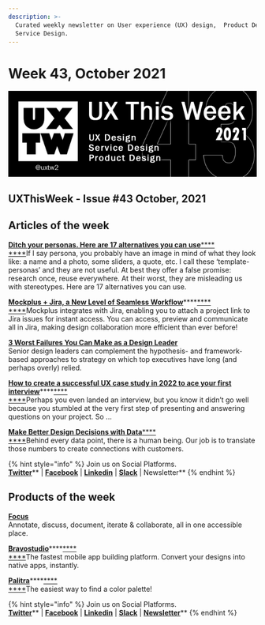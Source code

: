 ```yaml
---
description: >-
  Curated weekly newsletter on User experience (UX) design,  Product Design and
  Service Design.
---
```


# Week 43, October 2021

![](.gitbook/assets/uxtw-banner-2021-43.jpg)

## UXThisWeek - Issue #43 October, 2021

## Articles of the week

****[**Ditch your personas. Here are 17 alternatives you can use**](https://medium.com/angi-studio/ditch-your-personas-here-are-17-alternatives-you-can-use-44a285840e5d)****[****\
****](https://airbnb.design/evolving-by-design/?ref=uxthisweek)If I say persona, you probably have an image in mind of what they look like: a name and a photo, some sliders, a quote, etc. I call these ‘template-personas’ and they are not useful. At best they offer a false promise: research once, reuse everywhere. At their worst, they are misleading us with stereotypes. Here are 17 alternatives you can use.

[**Mockplus + Jira, a New Level of Seamless Workflow**](https://jongde.medium.com/mockplus-jira-a-new-level-of-seamless-workflow-for-more-teams-6a2b5e4ce9b)****[****\
****](https://uxplanet.org/10-simple-tips-to-improve-user-testing-6a86c84e2794/?ref=uxthisweek)Mockplus integrates with Jira, enabling you to attach a project link to Jira issues for instant access. You can access, preview and communicate all in Jira, making design collaboration more efficient than ever before!

[**3 Worst Failures You Can Make as a Design Leader**](https://medium.com/ux-designers-club/3-worst-failures-you-can-do-as-a-design-leader-4112aaf5781f)\
Senior design leaders can complement the hypothesis- and framework-based approaches to strategy on which top executives have long (and perhaps overly) relied.

[**How to create a successful UX case study in 2022 to ace your first interview**](https://uxplanet.org/how-to-create-a-successful-ux-case-study-in-2022-to-ace-your-first-interview-real-faang-examples-75d1a658269e)****[****\
****](https://productcoalition.com/product-discovery-playbook-a579bbe3e572/?ref=uxthisweek)Perhaps you even landed an interview, but you know it didn’t go well because you stumbled at the very first step of presenting and answering questions on your project. So ...

****[**Make Better Design Decisions with Data**](https://medium.com/salesforce-ux/make-better-design-decisions-with-data-f4d37874fec0)****[****\
****](https://uxdesign.cc/how-bob-moog-brought-usability-heuristics-to-the-electronic-synthesizer-a6797a3a9192)Behind every data point, there is a human being. Our job is to translate those numbers to create connections with customers.

{% hint style="info" %}
Join us on Social Platforms. \
[**Twitter**](https://twitter.com/uxtw2)** | **[**Facebook**](https://www.facebook.com/webusabilityandux)** | **[**Linkedin**](https://www.linkedin.com/groups/1875717/)** | **[**Slack**](https://join.slack.com/t/uxthisweek/shared\_invite/zt-szpdweo1-d78hso8FppFcI68Xue\_9Yw)** | Newsletter**
{% endhint %}

## Products of the week

[**Focus**](https://designwithfocus.com/?ref=uxthisweek)\
Annotate, discuss, document, iterate & collaborate, all in one accessible place.

[**Bravostudio**](https://www.bravostudio.app/?ref=uxthisweek)****[****\
****](https://productcoalition.com/product-discovery-playbook-a579bbe3e572/?ref=uxthisweek)The fastest mobile app building platform. Convert your designs into native apps, instantly.

[**Palitra**](https://palitra.app/?ref=uxthisweek)****[****\
****](https://uxdesign.cc/how-bob-moog-brought-usability-heuristics-to-the-electronic-synthesizer-a6797a3a9192)The easiest way to find a color palette!

{% hint style="info" %}
Join us on Social Platforms.\
[**Twitter**](https://twitter.com/uxtw2)** | **[**Facebook**](https://www.facebook.com/webusabilityandux)** | **[**Linkedin**](https://www.linkedin.com/groups/1875717/)** | **[**Slack**](https://join.slack.com/t/uxthisweek/shared\_invite/zt-szpdweo1-d78hso8FppFcI68Xue\_9Yw)** | **[**Newsletter**](https://gmail.us17.list-manage.com/subscribe?u=1b23fd286b43ac36e4acba123\&id=0009036f95)****
{% endhint %}

